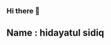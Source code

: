 ### Hi there 👋

<!--
**omegaleonidas/omegaleonidas** is a ✨ _special_ ✨ repository because its `README.md` (this file) appears on your GitHub profile.
### tes ⚡
Here are some ideas to get you started:

- 🔭 I’m currently working on ...
- 🌱 I’m currently learning ...
- 👯 I’m looking to collaborate on ...
- 🤔 I’m looking for help with ...
- 💬 Ask me about ...
- 📫 How to reach me: ...
- 😄 Pronouns: ...
- ⚡ Fun fact: ...
-->
## Name : hidayatul sidiq
## 
